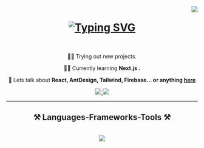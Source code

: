 <img align="right" src="https://visitor-badge.laobi.icu/badge?page_id=PintNicu.PintNicu" />

<h1 align="center">
<a href="https://git.io/typing-svg"><img src="https://readme-typing-svg.herokuapp.com?font=Fira+Code&weight=700&size=25&pause=1000&color=5F86CF82&vCenter=true&width=435&lines=Welcome%F0%9F%98%8A!;I'm+Nicu+and+I+turn+coffe+into+work!" alt="Typing SVG" /></a>
</h1>

<br/>

<div align="center">

🧑‍🏭 Trying out new projects.
 
👨‍💻 Currently learning **Next.js .**

💬 Lets talk about **React, AntDesign, Tailwind, Firebase... or anything [here](https://www.linkedin.com/in/nicu-pintilie/)**

 </div>
 
<div align="center"> 
  <a href="mailto:nicup.2023@gmail.com">
    <img src="https://img.shields.io/badge/Gmail-333333?style=for-the-badge&logo=gmail&logoColor=red" />
  </a>
  <a href="https://www.linkedin.com/in/nicu-pintilie/" target="_blank">
    <img src="https://img.shields.io/badge/LinkedIn-0077B5?style=for-the-badge&logo=linkedin&logoColor=white" target="_blank" />
  </a>
</div>

 <hr/>
 
<h2 align="center">⚒️ Languages-Frameworks-Tools ⚒️</h2>
<br/>
<div align="center">
    <img src="https://skillicons.dev/icons?i=react,bootstrap,html,css,vscode,tailwind,javascript,typescript,firebase,mysql,postman,git" />
</div>

<br/>

